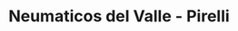 ---
title: "Neumaticos del Valle - Pirelli"
url: /san-fernando-del-valle-de-catamarca/neumaticos-del-valle-pirelli/
shop: Reifen
---